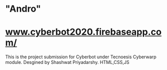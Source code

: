 # "Andro"
# www.cyberbot2020.firebaseapp.com/
This is the project submission for Cyberbot under Tecnoesis Cyberwarp module.
Desgined by Shashwat Priyadarshy.
HTML,CSS,JS

